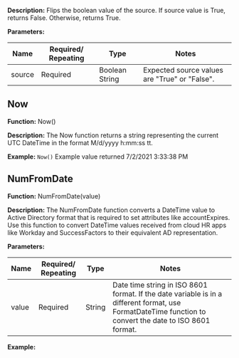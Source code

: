 **Description:** Flips the boolean value of the source. If source value is True, returns False. Otherwise, returns True.

**Parameters:**

| Name   | Required/ Repeating | Type           | Notes                               |
|--------|----------------------|----------------|-------------------------------------|
| source | Required             | Boolean String | Expected source values are "True" or "False". |

## Now

**Function:** Now()

**Description:**
The Now function returns a string representing the current UTC DateTime in the format M/d/yyyy h:mm:ss tt.

**Example:** `Now()`
Example value returned 7/2/2021 3:33:38 PM

## NumFromDate

**Function:** NumFromDate(value)

**Description:** The NumFromDate function converts a DateTime value to Active Directory format that is required to set attributes like accountExpires. Use this function to convert DateTime values received from cloud HR apps like Workday and SuccessFactors to their equivalent AD representation.

**Parameters:**

| Name  | Required/ Repeating | Type   | Notes                                                                                                                 |
|-------|----------------------|--------|-----------------------------------------------------------------------------------------------------------------------|
| value | Required             | String | Date time string in ISO 8601 format. If the date variable is in a different format, use FormatDateTime function to convert the date to ISO 8601 format. |

**Example:**